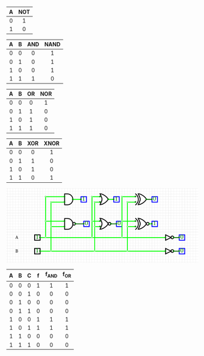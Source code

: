 | **A** | **NOT** |
| :-: | :-: |
| 0 | 1 |
| 1 | 0 |

| **A** | **B** | **AND** | **NAND** |
| :-: | :-: | :-: | :-: |
| 0 | 0 | 0 | 1 |
| 0 | 1 | 0 | 1 |
| 1 | 0 | 0 | 1 |
| 1 | 1 | 1 | 0 |

| **A** | **B** | **OR** | **NOR** |
| :-: | :-: | :-: | :-: |
| 0 | 0 | 0 | 1 |
| 0 | 1 | 1 | 0 |
| 1 | 0 | 1 | 0 |
| 1 | 1 | 1 | 0 |

| **A** | **B** | **XOR** | **XNOR** |
| :-: | :-: | :-: | :-: |
| 0 | 0 | 0 | 1 |
| 0 | 1 | 1 | 0 |
| 1 | 0 | 1 | 0 |
| 1 | 1 | 0 | 1 |

![and_gates](../../Images/and_gates.png)

| **A** | **B** |**C** | **f** | **f<sub>AND<sub>** | **f<sub>OR<sub>** |
| :-: | :-: | :-: | :-: | :-: | :-: |
| 0 | 0 | 0 | 1 | 1 | 1 |
| 0 | 0 | 1 | 0 | 0 | 0 |
| 0 | 1 | 0 | 0 | 0 | 0 |
| 0 | 1 | 1 | 0 | 0 | 0 |
| 1 | 0 | 0 | 1 | 1 | 1 |
| 1 | 0 | 1 | 1 | 1 | 1 |
| 1 | 1 | 0 | 0 | 0 | 0 |
| 1 | 1 | 1 | 0 | 0 | 0 |
